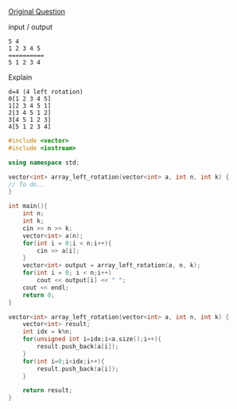 
[Original Question](https://www.hackerrank.com/challenges/ctci-array-left-rotation)

input / output
```
5 4
1 2 3 4 5
==========
5 1 2 3 4

```
Explain
```
d=4 (4 left rotation)
0[1 2 3 4 5]
1[2 3 4 5 1]
2[3 4 5 1 2]
3[4 5 1 2 3]
4[5 1 2 3 4]

```


```cpp
#include <vector>
#include <iostream>

using namespace std;

vector<int> array_left_rotation(vector<int> a, int n, int k) {
// To do..
}

int main(){
    int n;
    int k;
    cin >> n >> k;
    vector<int> a(n);
    for(int i = 0;i < n;i++){
        cin >> a[i];
    }
    vector<int> output = array_left_rotation(a, n, k);
    for(int i = 0; i < n;i++)
        cout << output[i] << " ";
    cout << endl;
    return 0;
}

```

```cpp
vector<int> array_left_rotation(vector<int> a, int n, int k) {
	vector<int> result;
	int idx = k%n;
	for(unsigned int i=idx;i<a.size();i++){
		result.push_back(a[i]);
	}
	for(int i=0;i<idx;i++){
		result.push_back(a[i]);
	}

	return result;
}

```
